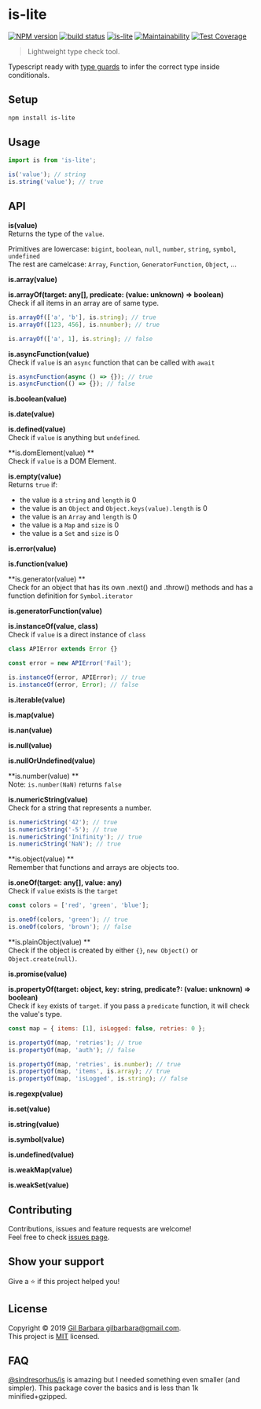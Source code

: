 # is-lite

[![NPM version](https://badge.fury.io/js/is-lite.svg)](https://www.npmjs.com/package/is-lite) [![build status](https://travis-ci.org/gilbarbara/is-lite.svg)](https://travis-ci.org/gilbarbara/is-lite) [![is-lite](https://badgen.net/bundlephobia/minzip/is-lite?label=size)](https://bundlephobia.com/result?p=is-lite) [![Maintainability](https://api.codeclimate.com/v1/badges/7249fdaab7d4edf92bd0/maintainability)](https://codeclimate.com/github/gilbarbara/is-lite/maintainability) [![Test Coverage](https://api.codeclimate.com/v1/badges/7249fdaab7d4edf92bd0/test_coverage)](https://codeclimate.com/github/gilbarbara/is-lite/test_coverage)

> Lightweight type check tool.

Typescript ready with [type guards](http://www.typescriptlang.org/docs/handbook/advanced-types.html#type-guards-and-differentiating-types) to infer the correct type inside conditionals.

## Setup

```bash
npm install is-lite
```

## Usage

```js
import is from 'is-lite';

is('value'); // string
is.string('value'); // true
```

## API

**is(value)**  
Returns the type of the `value`.

Primitives are lowercase: `bigint`, `boolean`, `null`, `number`, `string`, `symbol`, `undefined`  
The rest are camelcase: `Array`, `Function`, `GeneratorFunction`, `Object`, ...

**is.array(value)**  

**is.arrayOf(target: any[], predicate: (value: unknown) => boolean)**  
Check if all items in an array are of same type.

```js
is.arrayOf(['a', 'b'], is.string); // true
is.arrayOf([123, 456], is.nnumber); // true

is.arrayOf(['a', 1], is.string); // false
```

**is.asyncFunction(value)**  
Check if `value` is an `async` function that can be called with `await`

```js
is.asyncFunction(async () => {}); // true
is.asyncFunction(() => {}); // false
```

**is.boolean(value)**  

**is.date(value)**  

**is.defined(value)**  
Check if `value` is anything but `undefined`.

**is.domElement(value)  **  
Check if `value` is a DOM Element.

**is.empty(value)**  
Returns `true` if:

- the value is a `string` and `length` is 0
- the value is an `Object` and `Object.keys(value).length` is 0
- the value is an `Array` and `length` is 0
- the value is a `Map` and `size` is 0
- the value is a `Set` and `size` is 0

**is.error(value)**  

**is.function(value)**  

**is.generator(value)  **  
Check for an object that has its own .next() and .throw() methods and has a function definition for `Symbol.iterator`

**is.generatorFunction(value)**  

**is.instanceOf(value, class)**  
Check if `value` is a direct instance of `class`

```js
class APIError extends Error {}

const error = new APIError('Fail');

is.instanceOf(error, APIError); // true 
is.instanceOf(error, Error); // false 
```

**is.iterable(value)**  

**is.map(value)**  

**is.nan(value)**  

**is.null(value)**  

**is.nullOrUndefined(value)**  

**is.number(value)  **  
Note: `is.number(NaN)` returns `false`

**is.numericString(value)**  
Check for a string that represents a number.

```js
is.numericString('42'); // true
is.numericString('-5'); // true
is.numericString('Inifinity'); // true
is.numericString('NaN'); // true
```

**is.object(value) **  
Remember that functions and arrays are objects too.

**is.oneOf(target: any[], value: any)**  
Check if `value` exists is the `target`

```js
const colors = ['red', 'green', 'blue'];

is.oneOf(colors, 'green'); // true
is.oneOf(colors, 'brown'); // false
```

**is.plainObject(value) **  
Check if the object is created by either `{}`, `new Object()` or `Object.create(null)`.

**is.promise(value)**  

**is.propertyOf(target: object, key: string, predicate?: (value: unknown) => boolean)**  
Check if `key` exists of `target`. if you pass a `predicate` function, it will check the value's type.

```js
const map = { items: [1], isLogged: false, retries: 0 };

is.propertyOf(map, 'retries'); // true
is.propertyOf(map, 'auth'); // false

is.propertyOf(map, 'retries', is.number); // true
is.propertyOf(map, 'items', is.array); // true
is.propertyOf(map, 'isLogged', is.string); // false
```

**is.regexp(value)**  

**is.set(value)**  

**is.string(value)**  

**is.symbol(value)**  

**is.undefined(value)**  

**is.weakMap(value)**  

**is.weakSet(value)**  

##  Contributing

Contributions, issues and feature requests are welcome!  
Feel free to check [issues page](https://github.com/gilbarbara/is-lite/issues).

## Show your support

Give a ⭐️ if this project helped you!

##  License

Copyright © 2019 [Gil Barbara <gilbarbara@gmail.com>](https://github.com/gilbarbara).  
This project is [MIT](https://github.com/gilbarbara/is-lite/blob/master/LICENSE) licensed.

## FAQ

[@sindresorhus/is](https://github.com/sindresorhus/is) is amazing but I needed something even smaller (and simpler).
This package cover the basics and is less than 1k minified+gzipped.